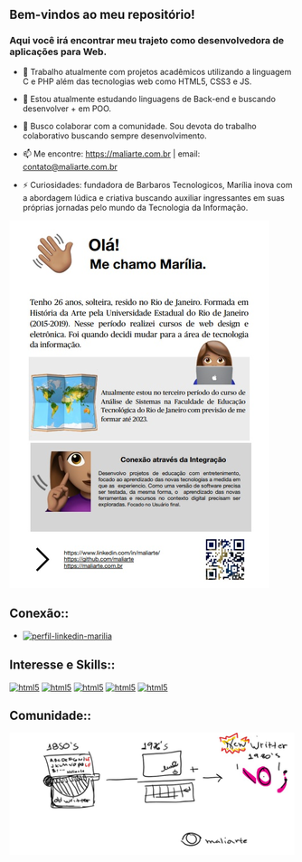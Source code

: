 ## Bem-vindos ao meu repositório!
### Aqui você irá encontrar meu trajeto como desenvolvedora de aplicações para Web.




- 🔭 Trabalho atualmente com projetos acadêmicos utilizando a linguagem C e PHP além das tecnologias web como HTML5, CSS3 e JS.
- 🌱 Estou atualmente estudando linguagens de Back-end e buscando desenvolver + em POO.
- 👯 Busco colaborar com a comunidade. Sou  devota do trabalho colaborativo buscando sempre desenvolvimento.

- 📫 Me encontre: https://maliarte.com.br  | email: contato@maliarte.com.br

- ⚡ Curiosidades: fundadora de Barbaros Tecnologicos, Marília inova com a abordagem lúdica e criativa buscando auxiliar ingressantes em suas próprias jornadas pelo mundo da Tecnologia da Informação.


  
![](https://github.com/Maliarte/images/blob/master/apresentacao-marilia-2021.jpg)



## Conexão::
* <a href="https://br.linkedin.com/in/maliarte" target="_blank"> <img align="center" alt="perfil-linkedin-marilia" height="100" width="100" src="https://cdn.jsdelivr.net/gh/devicons/devicon/icons/linkedin/linkedin-original-wordmark.svg" style="max-widht:100%;"></a>


## Interesse e Skills::

<a href="https://github.com/Maliarte/Aplicacao-Web"><img align="center" alt="html5" height="30" width="30" src="https://cdn.jsdelivr.net/gh/devicons/devicon/icons/html5/html5-original.svg" style="max-widht:100%;"></a>
 <a href="https://github.com/Maliarte/Aplicacao-Web"><img align="center" alt="html5" height="30" width="30" src="https://cdn.jsdelivr.net/gh/devicons/devicon/icons/css3/css3-original.svg" style="max-widht:100%;"></a>
<a href="https://github.com/Maliarte/PrograminC"><img align="center" alt="html5" height="30" width="30" src="https://cdn.jsdelivr.net/gh/devicons/devicon/icons/c/c-original.svg" /></a>
 <a href="https://github.com/Maliarte/PHP"><img align="center" alt="html5" height="50" width="50" src="https://cdn.jsdelivr.net/gh/devicons/devicon/icons/php/php-original.svg" style="max-widht:100%;"></a>
 <a href="https://github.com/Maliarte/Aplicacao-Web"><img align="center" alt="html5" height="30" width="30" src="https://cdn.jsdelivr.net/gh/devicons/devicon/icons/javascript/javascript-plain.svg" style="max-widht:100%;"></a>
  
  ## Comunidade::
  [![Watch the video](https://github.com/Maliarte/images/blob/master/new-writter-maliarte.jpg)](https://youtu.be/N_CcGV1vxBY)
  
